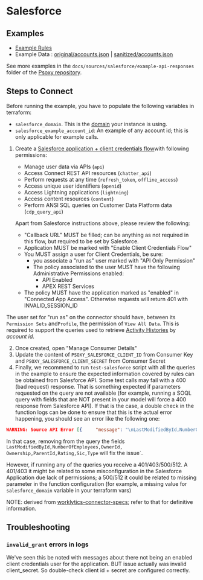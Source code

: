 # Salesforce

## Examples

- [Example Rules](salesforce.yaml)
- Example Data : [original/accounts.json](example-api-responses/original/accounts.json) |
  [sanitized/accounts.json](example-api-responses/sanitized/accounts.json)

See more examples in the `docs/sources/salesforce/example-api-responses` folder
of the [Psoxy repository](https://github.com/Worklytics/psoxy).

## Steps to Connect

Before running the example, you have to populate the following variables in terraform:

- `salesforce_domain`. This is the [domain](https://help.salesforce.com/s/articleView?id=sf.faq_domain_name_what.htm&type=5) your instance is using.
- `salesforce_example_account_id`: An example of any account id; this is only applicable for example calls.

1. Create a [Salesforce application + client credentials flow](https://help.salesforce.com/s/articleView?language=en_US&id=sf.remoteaccess_oauth_client_credentials_flow.htm&type=5)with following permissions:

    - Manage user data via APIs (`api`)
    - Access Connect REST API resources (`chatter_api`)
    - Perform requests at any time (`refresh_token`, `offline_access`)
    - Access unique user identifiers (`openid`)
    - Access Lightning applications (`lightning`)
    - Access content resources (`content`)
    - Perform ANSI SQL queries on Customer Data Platform data (`cdp_query_api`)

   Apart from Salesforce instructions above, please review the following:

    - "Callback URL" MUST be filled; can be anything as not required in this flow, but required
      to be set by Salesforce.
    - Application MUST be marked with "Enable Client Credentials Flow"
    - You MUST assign a user for Client Credentials, be sure:
        - you associate a "run as" user marked with "API Only Permission"
        - The policy associated to the user MUST have the following Administrative Permissions
          enabled:
            - API Enabled
            - APEX REST Services
    - The policy MUST have the application marked as "enabled" in "Connected App Access".
      Otherwise requests will return 401 with INVALID_SESSION_ID

  The user set for "run as" on the connector should have, between its `Permission Sets` and`Profile`, the permission of `View All Data`. This is required to support the queries used to retrieve [Activity Histories](https://developer.salesforce.com/docs/atlas.en-us.object_reference.meta/object_reference/sforce_api_objects_activityhistory.htm) by _account id_.

2. Once created, open "Manage Consumer Details"
3. Update the content of `PSOXY_SALESFORCE_CLIENT_ID` from Consumer Key and
   `PSOXY_SALESFORCE_CLIENT_SECRET` from Consumer Secret
4. Finally, we recommend to run `test-salesforce` script with all the queries in the example to ensure the expected information covered by rules can be obtained from Salesforce API. Some test calls may fail with a 400 (bad request) response. That is something expected if parameters requested on the query are not available (for example, running a SOQL query with fields that are NOT present in your model will force a 400 response from Salesforce API). If that is the case, a double check in the function logs can be done to ensure that this is the actual error happening, you should see an error like the following one:
```json
WARNING: Source API Error [{     "message": "\nLastModifiedById,NumberOfEmployees,OwnerId,Ownership,ParentId,Rating,Sic,Type\n                ^\nERROR at Row:1:Column:136\nNo such column 'Ownership' on entity 'Account'. If you are attempting to use a custom field, be sure to append the '__c' after the custom field name. Please reference your WSDL or the describe call for the appropriate names.",     "errorCode": "INVALID_FIELD"      }]
```
   In that case, removing from the query the fields `LastModifiedById,NumberOfEmployees,OwnerId, Ownership,ParentId,Rating,Sic,Type` will fix the issue`.

   However, if running any of the queries you receive a 401/403/500/512. A 401/403 it might be related to some misconfiguration in the Salesforce Application due lack of permissions; a 500/512 it could be related to missing parameter in the function configuration (for example, a missing value for `salesforce_domain` variable in your terraform vars)


NOTE: derived from [worklytics-connector-specs](../../../infra/modules/worklytics-connector-specs/main.tf); refer to that for definitive information.

## Troubleshooting

### `invalid_grant` errors in logs

We've seen this be noted with messages about there not being an enabled client credentials user for the application. BUT issue actually was invalid client_secret. So double-check client id + secret are configured correctly.
